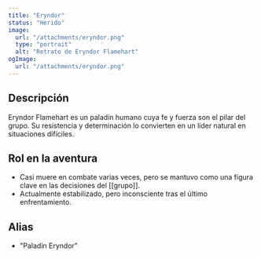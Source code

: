 ```yaml
---
title: "Eryndor"
status: "Herido"
image:
  url: "/attachments/eryndor.png"
  type: "portrait"
  alt: "Retrato de Eryndor Flamehart"
ogImage:
  url: "/attachments/eryndor.png"
---
```


## Descripción
Eryndor Flamehart es un paladín humano cuya fe y fuerza son el pilar del grupo. Su resistencia y determinación lo convierten en un líder natural en situaciones difíciles.

## Rol en la aventura
- Casi muere en combate varias veces, pero se mantuvo como una figura clave en las decisiones del [[grupo]].
- Actualmente estabilizado, pero inconsciente tras el último enfrentamiento.

## Alias
- "Paladín Eryndor"
